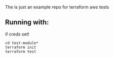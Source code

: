 The is just an example repo for terraform aws tests

## Running with:

if creds set! 

```
cd test-module*
terraform init
terraform test
```
